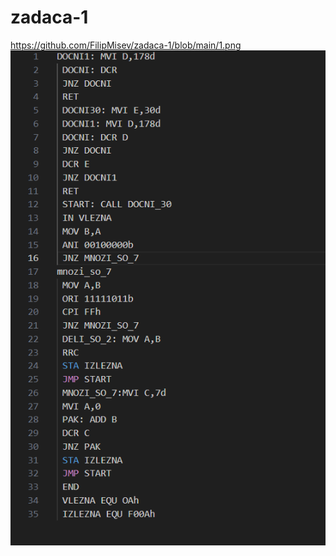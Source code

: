# zadaca-1
https://github.com/FilipMisev/zadaca-1/blob/main/1.png
![Screenshot (1)](https://github.com/tamaraatanasova/8085-Zadaca1/blob/main/image1.png)
